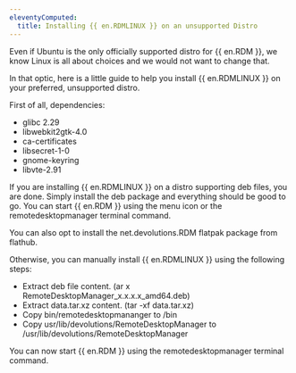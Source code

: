 ```yaml
---
eleventyComputed:
  title: Installing {{ en.RDMLINUX }} on an unsupported Distro
---
```

Even if Ubuntu is the only officially supported distro for {{ en.RDM }}, we know Linux is all about choices and we would not want to change that.  

In that optic, here is a little guide to help you install {{ en.RDMLINUX }} on your preferred, unsupported distro.  

First of all, dependencies:  

* glibc 2.29
* libwebkit2gtk-4.0
* ca-certificates
* libsecret-1-0
* gnome-keyring
* libvte-2.91  

If you are installing {{ en.RDMLINUX }} on a distro supporting deb files, you are done. Simply install the deb package and everything should be good to go. You can start {{ en.RDM }} using the menu icon or the remotedesktopmanager terminal command.  

You can also opt to install the net.devolutions.RDM flatpak package from flathub.  

Otherwise, you can manually install {{ en.RDMLINUX }} using the following steps:  

* Extract deb file content. (ar x RemoteDesktopManager_x.x.x.x_amd64.deb)
* Extract data.tar.xz content. (tar -xf data.tar.xz)
* Copy bin/remotedesktopmananger to /bin
* Copy usr/lib/devolutions/RemoteDesktopManager to /usr/lib/devolutions/RemoteDesktopManager  

You can now start {{ en.RDM }} using the remotedesktopmanager terminal command.
